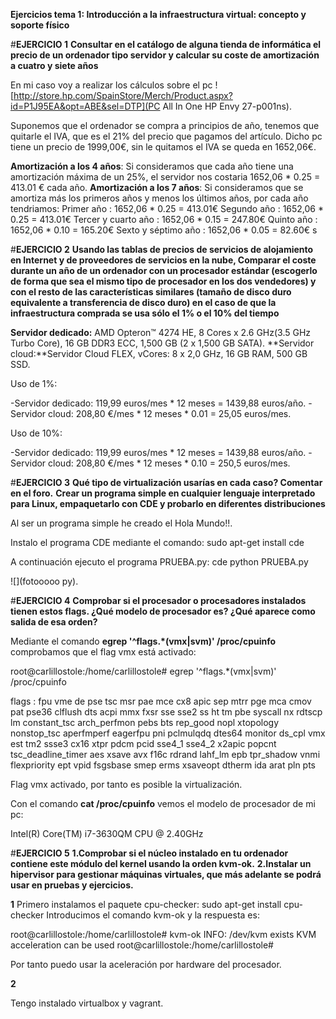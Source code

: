 **Ejercicios tema 1: Introducción a la infraestructura virtual: concepto y soporte físico**

#**EJERCICIO 1**
**Consultar en el catálogo de alguna tienda de informática el precio de un ordenador tipo servidor y calcular su coste de amortización a cuatro y siete años**

En mi caso voy a realizar los cálculos sobre el pc ![http://store.hp.com/SpainStore/Merch/Product.aspx?id=P1J95EA&opt=ABE&sel=DTP](PC All In One HP Envy 27-p001ns).


Suponemos que el ordenador se compra a principios de año, tenemos que quitarle el IVA, que es el 21% del precio que pagamos del artículo. Dicho pc tiene un precio de 1999,00€, sin le quitamos el IVA se queda en 1652,06€.

**Amortización a los 4 años**: Si consideramos que cada año tiene una amortización máxima de un 25%, el servidor nos costaria 1652,06 * 0.25 = 413.01 € cada año.
**Amortización a los 7 años**: Si consideramos que se amortiza más los primeros años y menos los últimos años, por cada año tendriamos:
Primer año : 1652,06 * 0.25 = 413.01€
Segundo año : 1652,06 * 0.25 = 413.01€
Tercer y cuarto año : 1652,06 * 0.15 = 247.80€
Quinto año : 1652,06 * 0.10 = 165.20€
Sexto y séptimo año : 1652,06 * 0.05 = 82.60€
s

#**EJERCICIO 2**
**Usando las tablas de precios de servicios de alojamiento en Internet y de proveedores de servicios en la nube, Comparar el coste durante un año de un ordenador con un procesador estándar (escogerlo de forma que sea el mismo tipo de procesador en los dos vendedores) y con el resto de las características similares (tamaño de disco duro equivalente a transferencia de disco duro) en el caso de que la infraestructura comprada se usa sólo el 1% o el 10% del tiempo**

**Servidor dedicado:** AMD Opteron™ 4274 HE, 8 Cores x 2.6 GHz(3.5 GHz Turbo Core), 16 GB DDR3 ECC, 1,500 GB (2 x 1,500 GB SATA).
**Servidor cloud:**Servidor Cloud FLEX, vCores: 8 x 2,0 GHz, 16 GB RAM, 500 GB SSD.

Uso de 1%:

-Servidor dedicado: 119,99 euros/mes * 12 meses = 1439,88 euros/año.
-Servidor cloud: 208,80 €/mes * 12 meses * 0.01 = 25,05 euros/mes.

Uso de 10%:

-Servidor dedicado: 119,99 euros/mes * 12 meses = 1439,88 euros/año.
-Servidor cloud: 208,80 €/mes * 12 meses * 0.10 = 250,5 euros/mes.

#**EJERCICIO 3**
**Qué tipo de virtualización usarías en cada caso? Comentar en el foro.**
**Crear un programa simple en cualquier lenguaje interpretado para Linux, empaquetarlo con CDE y probarlo en diferentes distribuciones**

Al ser un programa simple he creado el Hola Mundo!!.

Instalo el programa CDE mediante el comando: sudo apt-get install cde

A continuación ejecuto el programa PRUEBA.py: cde python PRUEBA.py


![](fotooooo py).


#**EJERCICIO 4**
**Comprobar si el procesador o procesadores instalados tienen estos flags. ¿Qué modelo de procesador es? ¿Qué aparece como salida de esa orden?**

Mediante el comando **egrep '^flags.*(vmx|svm)' /proc/cpuinfo** comprobamos que el flag vmx está activado:

root@carlillostole:/home/carlillostole# egrep '^flags.*(vmx|svm)' /proc/cpuinfo

flags		: fpu vme de pse tsc msr pae mce cx8 apic sep mtrr pge mca cmov pat pse36 clflush dts acpi mmx fxsr sse sse2 ss ht tm pbe syscall nx rdtscp lm constant_tsc arch_perfmon pebs bts rep_good nopl xtopology nonstop_tsc aperfmperf eagerfpu pni pclmulqdq dtes64 monitor ds_cpl vmx est tm2 ssse3 cx16 xtpr pdcm pcid sse4_1 sse4_2 x2apic popcnt tsc_deadline_timer aes xsave avx f16c rdrand lahf_lm epb tpr_shadow vnmi flexpriority ept vpid fsgsbase smep erms xsaveopt dtherm ida arat pln pts

Flag vmx activado, por tanto es posible la virtualización.

Con el comando **cat /proc/cpuinfo** vemos el modelo de procesador de mi pc:

Intel(R) Core(TM) i7-3630QM CPU @ 2.40GHz


#**EJERCICIO 5**
**1.Comprobar si el núcleo instalado en tu ordenador contiene este módulo del kernel usando la orden kvm-ok.**
**2.Instalar un hipervisor para gestionar máquinas virtuales, que más adelante se podrá usar en pruebas y ejercicios.**

**1**
Primero instalamos el paquete cpu-checker: sudo apt-get install cpu-checker
Introducimos el comando kvm-ok y la respuesta es:

root@carlillostole:/home/carlillostole# kvm-ok
INFO: /dev/kvm exists
KVM acceleration can be used
root@carlillostole:/home/carlillostole# 

Por tanto puedo usar la aceleración por hardware del procesador.

**2**

Tengo instalado virtualbox y vagrant.


















   




